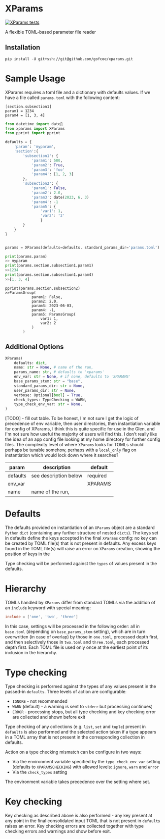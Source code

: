 # XParams

[![XParams tests](https://github.com/gofcoe/xparams/actions/workflows/tests.yml/badge.svg)](https://github.com/gofcoe/xparams/actions/workflows/tests.yml)

A flexible TOML-based parameter file reader

## Installation

```
pip install -U git+ssh://git@github.com/gofcoe/xparams.git
```

# Sample Usage

XParams requires a toml file and a dictionary with defaults values.
If we have a file called `params.toml` with the following content:

```
[section.subsection1]
param1 = 1234
param4 = [1, 3, 4]
```

```python
from datetime import date∏
from xparams import XParams
from pprint import pprint

defaults = {
    'param': 'myparam',
    'section':{
        'subsection1': {
            'param1': 500,
            'param2': True,
            'param3': 'foo'
            'param4': [1, 2, 3]
        },
        'subsection2': {
            'param1': False,
            'param2': 2.0,
            'param3': date(2023, 6, 3)
            'param4': -1
            'param5': {
                'var1': 1,
                'var2': '2'
                }
        }
    }
}


params = XParams(defaults=defaults, standard_params_dir='params.toml')

print(params.param)
>> myparam
print(params.section.subsection1.param1)
>>1234
print(params.section.subsection1.param4)
>>[1, 3, 4]
```
```
pprint(params.section.subsection2)
>>ParamsGroup(
			param1: False,
			param2: 2.0,
			param3: 2023-06-03,
			param4: -1,
			param5: ParamsGroup(
				var1: 1,
				var2: 2
			)
		)
```

## Additional Options
```python
XParams(
    defaults: dict,
    name: str = None, # name of the run, 
    params_name: str, # defaults to 'xparams'
    env_var: str = None, # if none, defaults to 'XPARAMS'
    base_params_stem: str = "base",
    standard_params_dir: str = None,
    user_params_dir: str = None,
    verbose: Optional[bool] = True,
    check_types: TypeChecking = WARN,
    type_check_env_var: str = None,
)
```
[TODO] - fill out table. To be honest, I'm not sure I get the logic of precedence
of env variable, then user directories, then instantiation variable for config
of XParams, I think this is quite specific for use in the Glen, and I'm not sure
how useful the majority of users will find this. I don't really like the idea of
an app config file looking at my home directory for further config files. The complexity
level of where `XParams` looks for TOMLs should perhaps be tunable somehow, perhaps with a
`local_only` flag on instantiation which would lock down where it searches?

| param     | description           | default  |
|-----------|-----------------------|----------|
| defaults  | see description below | required |
| env_var   |                       | XPARAMS  |
| name      | name of the run,      |


# Defaults
The defaults provided on instantiation of an `XParams` object are a standard `Python` `dict` (containing 
any further structure of nested `dicts`). The keys set in defaults define the keys accepted
in the final `XParams` config: no key can be created by TOML file(s) that is not present in 
defaults. Any excess keys found in the TOML file(s) will raise an error on `XParams` creation, showing the 
position of keys in the 

Type checking will be performed against the `types` of values present in the defaults. 


# Hierarchy
TOMLs handled by `XParams` differ from standard TOMLs via the addition of an `include` keyword with
special meaning: 

```toml
include = ['one', 'two', 'three']
```

In this case, settings will be processed in the following order: all in `base.toml` (depending on `base_params_stem` 
setting), which are in turn overwritten (in case of overlap) by those in `one.toml`, processed depth
first, and then selectively those in `two.toml` and `three.toml`, each processed depth first.
Each TOML file is used only once at the earliest point of its inclusion in the hierarchy.

# Type checking

Type checking is performed against the types of any values present in the passed-in `defaults`. Three levels of action 
are configurable: 
* `IGNORE` - not recommended
* `WARN` (default) - a warning is sent to `stderr` but processing
continues)
* `ERROR` - processing stops, but all type checking and key checking error are collected and shown
before exit

Type checking of any collections (e.g. `list`, `set` and `tuple`) present in `defaults` is also performed
and the selected action taken if a type appears in a TOML array that is not present in the 
corresponding collection in defaults.

Action on a type checking mismatch can be configure in two ways: 
* Via the environment variable specified by the
`type_check_env_var` setting (defaults to `XPARAMSCHECKING`) with allowed levels: `ignore`,
`warn` and `error`
* Via the `check_types` setting

The environment variable takes precedence over the setting where set.

# Key checking

Key checking as described above is also performed - any key present at any point in the final
consolidated input TOML that is not present in `defaults` raises an error. Key checking errors are
collected together with type checking errors and warnings and show before exit.